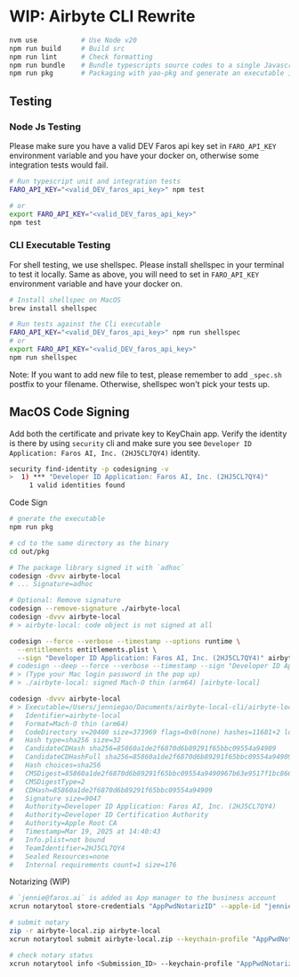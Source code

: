 # WIP: Airbyte CLI Rewrite

```sh
nvm use           # Use Node v20
npm run build     # Build src
npm run lint      # Check formatting
npm run bundle    # Bundle typescripts source codes to a single Javascript file
npm run pkg       # Packaging with yao-pkg and generate an executable in out/pkg folder
```

## Testing

### Node Js Testing

Please make sure you have a valid DEV Faros api key set in `FARO_API_KEY` environment variable and you have your docker on, otherwise some integration tests would fail.

```sh
# Run typescript unit and integration tests
FARO_API_KEY="<valid_DEV_faros_api_key>" npm test

# or
export FARO_API_KEY="<valid_DEV_faros_api_key>"
npm test

```

### CLI Executable Testing

For shell testing, we use shellspec. Please install shellspec in your terminal to test it locally.
Same as above, you will need to set in `FARO_API_KEY` environment variable and have your docker on.

```sh
# Install shellspec on MacOS
brew install shellspec

# Run tests against the Cli executable
FARO_API_KEY="<valid_DEV_faros_api_key>" npm run shellspec
# or
export FARO_API_KEY="<valid_DEV_faros_api_key>"
npm run shellspec
```

Note: If you want to add new file to test, please remember to add `_spec.sh` postfix to your filename. Otherwise, shellspec won't pick your tests up.

## MacOS Code Signing

Add both the certificate and private key to KeyChain app.
Verify the identity is there by using `security` cli and make sure you see `Developer ID Application: Faros AI, Inc. (2HJ5CL7QY4)` identity.

```sh
security find-identity -p codesigning -v
>  1) *** "Developer ID Application: Faros AI, Inc. (2HJ5CL7QY4)"
     1 valid identities found

```

Code Sign

```sh
# gnerate the executable
npm run pkg

# cd to the same directory as the binary
cd out/pkg

# The package library signed it with `adhoc`
codesign -dvvv airbyte-local
# ... Signature=adhoc

# Optional: Remove signature
codesign --remove-signature ./airbyte-local
codesign -dvvv airbyte-local
# > airbyte-local: code object is not signed at all

codesign --force --verbose --timestamp --options runtime \
  --entitlements entitlements.plist \
  --sign "Developer ID Application: Faros AI, Inc. (2HJ5CL7QY4)" airbyte-local
# codesign --deep --force --verbose --timestamp --sign "Developer ID Application: Faros AI, Inc. (2HJ5CL7QY4)" --options runtime ./airbyte-local
# > (Type your Mac login password in the pop up)
# > ./airbyte-local: signed Mach-O thin (arm64) [airbyte-local]

codesign -dvvv airbyte-local
# > Executable=/Users/jenniegao/Documents/airbyte-local-cli/airbyte-local-cli-nodejs/out/pkg/airbyte-local
#   Identifier=airbyte-local
#   Format=Mach-O thin (arm64)
#   CodeDirectory v=20400 size=373969 flags=0x0(none) hashes=11681+2 location=embedded
#   Hash type=sha256 size=32
#   CandidateCDHash sha256=85860a1de2f6870d6b89291f65bbc09554a94909
#   CandidateCDHashFull sha256=85860a1de2f6870d6b89291f65bbc09554a9490967b63e9517f1bc866752dbed
#   Hash choices=sha256
#   CMSDigest=85860a1de2f6870d6b89291f65bbc09554a9490967b63e9517f1bc866752dbed
#   CMSDigestType=2
#   CDHash=85860a1de2f6870d6b89291f65bbc09554a94909
#   Signature size=9047
#   Authority=Developer ID Application: Faros AI, Inc. (2HJ5CL7QY4)
#   Authority=Developer ID Certification Authority
#   Authority=Apple Root CA
#   Timestamp=Mar 19, 2025 at 14:40:43
#   Info.plist=not bound
#   TeamIdentifier=2HJ5CL7QY4
#   Sealed Resources=none
#   Internal requirements count=1 size=176
```

Notarizing (WIP)

```sh
# `jennie@faros.ai` is added as App manager to the business account
xcrun notarytool store-credentials "AppPwdNotarizID" --apple-id "jennie@faros.ai" --team-id "2HJ5CL7QY4" --password "<APP_SPECIFIC_PSWD>"

# submit notary
zip -r airbyte-local.zip airbyte-local
xcrun notarytool submit airbyte-local.zip --keychain-profile "AppPwdNotarizID"

# check notary status
xcrun notarytool info <Submission_ID> --keychain-profile "AppPwdNotarizID"
```
